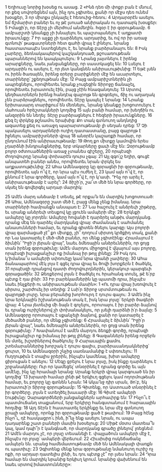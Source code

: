 1 Եղիուսը նորից խօսեց ու ասաց.
2 «Ինձ դեռ մի փոքր բան է մնում,
որ քեզ սովորեցնեմ այն,
ինչ դու չգիտես,
քանի որ մէջս դեռ ունեմ խօսքեր,
3 որ միտքս ընկալել է հեռուից-հեռու:
4 Արդարօրէն ասելու եմ ճշմարիտ բաներ
եւ ոչ թէ լսուած անիրական ու դատարկ խօսքեր:
5 Իմացի՛ր, որ Տէրը չի մերժում անմեղին.
հզօր է իր զօրութեամբ.
6 ամբարշտի կեանքը չի խնայելու
եւ պաշտպանելու է աղքատի իրաւունքը:
7 Իր աչքը չի դարձնելու արդարից,
եւ ով որ իր առաջ գտնուի՝
թագաւորների հետ գահի վրայ է լինելու.
նրանց հաստատապէս նստեցնելու է,
եւ նրանք բարձրանալու են:
8 Իսկ չարերը, ձեռնակապերով կաշկանդուած,
թշուառութեան պարաններով են կապկպուելու:
9 Նրանց յայտնելու է իրենց արարքները,
նաեւ յանցանքները, որ սաստկացել են:
10 Լսելու է արդարին ու ասելու է,
որ յետ կանգնեն անիրաւութիւնից:
11 Եթէ լսեն ու իրեն ծառայեն,
իրենց օրերը բարիքների մէջ են աւարտելու,
տարիները՝ շքեղութեան մէջ:
12 Բայց ամբարիշտներին չի ապրեցնելու,
որովհետեւ նրանք չուզեցին Տիրոջը ճանաչել,
որովհետեւ խրատուել էին, բայց չէին հնազանդուել:
13 Սրտով կեղծաւորներն իրենց հանդէպ զայրոյթ են գրգռելու,
ճիչ ու աղաղակ չեն բարձրացնելու,
որովհետեւ Տէրը կապել է նրանց:
14 Նրանք երիտասարդ տարիքում են մեռնելու,
նրանց կեանքը խոցոտուելու է մահուան հրեշտակների կողմից
15 այն բանի համար, որ խեղճին ու անզօրին են նեղել:
Տէրը բարձրացնելու է հեզերի իրաւունքները.
16 քեզ էլ փրկեց թշնամու երախից:
Քո տակ գտնուող անդնդից ազատեց քեզ
ու առաջդ պարարտութեամբ լի սեղան դրեց:
17 Չի պակասելու արդարների ուղիղ դատաստանը,
բայց զայրոյթ է իջնելու ամբարիշտների վրայ
18 անօրէն կաշառքի համար, որ ընդունում էին անիրաւութեամբ:
19 Թող քո միտքը կամովին երես չդարձնի խնդրանքներից,
երբ տկարները ցաւի մէջ են:
Զօրութեամբ բոլոր օժտուածներին առաջ չտանես գիշերը,
20 որպէսզի ժողովուրդը նրանց փոխարէն դուրս չգայ:
21 Այլ զգո՛յշ եղիր, գուցէ անպատեհ բաներ անես,
որովհետեւ նրան փրկել ես աղքատութիւնից:
22 Ահա Ամենազօրը կը զօրացնի իր զօրութեամբ,
որովհետեւ այն ո՞վ է, որ նրա պէս ուժեղ է,
23 կամ այն ո՞վ է, որ քննում է նրա գործերը,
կամ այն ո՞վ է, որ կ՚ասի.
“Ինչ որ արել է, անիրաւութեամբ է արել”:
24 Յիշի՛ր, շա՜տ մեծ են նրա գործերը,
որ սկսել են գովերգել արդար մարդիկ:

25 Ամէն մարդ անձամբ է տեսել,
թէ որքա՛ն են մարդիկ խոցոտուած:
26 Ահա, Ամենազօրը շատ մեծ է,
բայց մենք չենք իմանայ.
նրա տարիների համրանքն անսպառ է:
27 Նա հաշուել է անձրեւի շիթերը,
եւ սրանք անձրեւի տեսքով կը լցուեն ամպերի մէջ:
28 Երկնքի ամպերը կը յորդեն:
Ամպերը հովանի է դարձրել անթիւ մարդկանց.
դրանք մէգ են դարձել մարդկանց վրայ:
Ժամանակ է սահմանել անասունների համար,
եւ դրանք գիտեն ծնելու կարգը:
Այս բոլորի վրայ զարմացած չէ՞ քո միտքը,
չի՞ դողում սիրտդ կրծքիդ տակ,
քանի որ Նա կատարել է մեծ-մեծ բաներ,
որ մենք չգիտէինք:
Հրամայում է ձիւնին՝ “Իջի՛ր լերան վրայ”,
նաեւ ձմեռային անձրեւներին,
որ ցոյց տան իրենց զօրութիւնը:
Ամէն մարդու միջոցով է վկայում այս բոլորը,
որպէսզի իւրաքանչիւր ոք իմանայ իր թոյլ լինելը:
29 Իսկ դու կ՚իմանա՞ս ամպերի սփռուելը
կամ նրա վրանի չափերը:
30 Ահա ճանապարհով մէկ լոյս է գցել դրա վրայ
եւ ծովի խորքերն է ծածկել,
31 որպէսզի դրանցով դատի ժողովուրդներին,
կերակուր պարգեւի զօրացածին:
32 Ձեռքերով լոյսն է ծածկել ու հրահանգ տուել,
թէ ե՛րբ պէտք է դա լինի:
33 Իր բարեկամներին կը պատմի դրա,
ինչպէս նաեւ ինչքերի ու անիրաւութեան մասին»:
1 «Ու դրա վրայ խռովուել է սիրտս, շարժուել իր տեղից:
2 Լսի՛ր Տիրոջ սրտմտութեան ու զայրոյթի լուրը.
նրա բերանից խորհուրդ է դուրս գալու:
3 Ամէն ինչ նրա երկնային իշխանութեան տակ է,
իսկ նրա լոյսը՝ երկրի ծագերի վրայ:
4 Նրա յետեւից մի ձայն է գոչելու,
որոտալու է իր բարձր ձայնով
եւ դրանք ուրիշներով չի փոխանակելու,
որ լսելի դարձնի ի՛ր ձայնը:
5 Ամենազօրը որոտալու է սքանչելի ձայնով,
քանի որ կատարել է մեծամեծ բաներ,
որ մենք չգիտենք:
6 Հրամայել է ձիւնին՝ “Իջի՛ր լերան վրայ”,
նաեւ ձմեռային անձրեւներին,
որ ցոյց տան իրենց զօրութիւնը:
7 Խափանում է ամէն մարդու ձեռքի գործը,
որպէսզի իւրաքանչիւր ոք իմանայ իր թոյլ լինելը:
8 Գազաններն իրենց որջերն են մտել,
խշտիներով ծածկուել:
9 Հարաւային քամու շտեմարաններից խորշակ է դուրս գալիս,
բարձրաւանդակներից՝ ցուրտ,
10 եւ Ամենազօրի շնչից սառնամանիք է սփռուելու:
11 Ուղղութիւն է տալիս ջրերին,
ինչպէս կամենայ,
խիտ ամպերը ցիրուցան է անելու:
12 Մէգը ցրելու է նրա լոյսը,
իսկ ինքը դարձնելու է շրջանակները:
Ուր որ կամեցել՝ տնօրինել է դրանց գործը եւ այն ամէնը, ինչ կը հրամայի նրանց:
Սրանք երկրի վրայ կարգուած են իր կողմից՝
13 խրատի համար լինի թէ երկիւղ գցելու
կամ ողորմութեան համար,
եւ բոլորը կը գտնեն Նրան:
14 Ակա՛նջ դիր սրան, Յո՛բ,
եկ խրատուի՛ր Տիրոջ զօրութեամբ:
15 Գիտենք, որ Աստուած տնօրինել է իր գործերը.
լոյսն է ստեղծել խաւարի մէջ:
16 Գիտէ ամպերի էութիւնը:
Չարագործների յանցանքներն արհաւիրք են:
17 Ինչո՞ւ է պատմուճանդ տաքանում,
երբ երկիրը հանգստանում է հարաւային հողմից:
18 Այդ Տէրն է հաստատել երկինքը
եւ նրա մէջ գտնուող ջրալի ամպերը,
որոնք իր զօրութեամբ ցած է թափում:
19 Բայց հէնց ինչո՞ւ, դէ հասկացրո՛ւ ինձ,
ի՞նչ ենք ասելու նրան,
ու ապա դադարենք շատ բաների մասին խօսելուց:
20 Միթէ մօտս մատեա՞ն կայ,
կամ դպի՞ր է կանգնած,
որ մարդկանց գրածը լինելով՝ լռեցնեմ:
21 Ամէն մարդու չէ, որ լոյսը տեսանելի է.
փայլածուն ամպերի մէջ է,
ինչպէս որ լոյսը՝ ամպերի վերեւում:
22 Հիւսիսից ոսկեճաճանչ ամպերն են.
սրանց համեմատութեամբ մեծ են Ամենակալի փառքն ու պատիւը:
23 Չգիտենք մենք նրա զօրութեանը նմանուող ուրիշ ոչ ոքի,
որ արդար դատելիս լինի,
եւ դու պէտք չէ՞ որ լսես նրան:
24 Դրա համար են մարդիկ նրանից երկիւղ կրում.
նրանից վախենում են նաեւ սրտով իմաստունները»:
